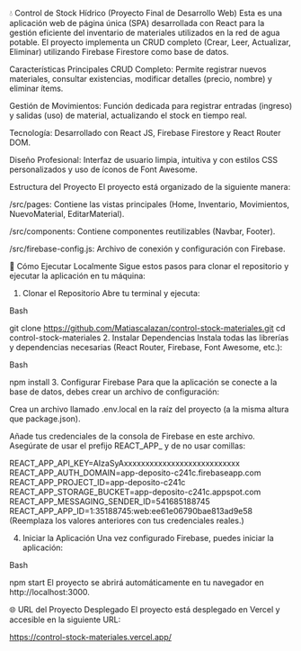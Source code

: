 💧 Control de Stock Hídrico (Proyecto Final de Desarrollo Web)
Esta es una aplicación web de página única (SPA) desarrollada con React para la gestión eficiente del inventario de materiales utilizados en la red de agua potable. El proyecto implementa un CRUD completo (Crear, Leer, Actualizar, Eliminar) utilizando Firebase Firestore como base de datos.

Características Principales
CRUD Completo: Permite registrar nuevos materiales, consultar existencias, modificar detalles (precio, nombre) y eliminar ítems.

Gestión de Movimientos: Función dedicada para registrar entradas (ingreso) y salidas (uso) de material, actualizando el stock en tiempo real.

Tecnología: Desarrollado con React JS, Firebase Firestore y React Router DOM.

Diseño Profesional: Interfaz de usuario limpia, intuitiva y con estilos CSS personalizados y uso de íconos de Font Awesome.

Estructura del Proyecto
El proyecto está organizado de la siguiente manera:

/src/pages: Contiene las vistas principales (Home, Inventario, Movimientos, NuevoMaterial, EditarMaterial).

/src/components: Contiene componentes reutilizables (Navbar, Footer).

/src/firebase-config.js: Archivo de conexión y configuración con Firebase.

🚀 Cómo Ejecutar Localmente
Sigue estos pasos para clonar el repositorio y ejecutar la aplicación en tu máquina:

1. Clonar el Repositorio
Abre tu terminal y ejecuta:

Bash

git clone https://github.com/Matiascalazan/control-stock-materiales.git
cd control-stock-materiales
2. Instalar Dependencias
Instala todas las librerías y dependencias necesarias (React Router, Firebase, Font Awesome, etc.):

Bash

npm install
3. Configurar Firebase
Para que la aplicación se conecte a la base de datos, debes crear un archivo de configuración:

Crea un archivo llamado .env.local en la raíz del proyecto (a la misma altura que package.json).

Añade tus credenciales de la consola de Firebase en este archivo. Asegúrate de usar el prefijo REACT_APP_ y de no usar comillas:

REACT_APP_API_KEY=AIzaSyAxxxxxxxxxxxxxxxxxxxxxxxxxxx
REACT_APP_AUTH_DOMAIN=app-deposito-c241c.firebaseapp.com
REACT_APP_PROJECT_ID=app-deposito-c241c
REACT_APP_STORAGE_BUCKET=app-deposito-c241c.appspot.com
REACT_APP_MESSAGING_SENDER_ID=541685188745
REACT_APP_APP_ID=1:35188745:web:ee61e06790bae813ad9e58
(Reemplaza los valores anteriores con tus credenciales reales.)

4. Iniciar la Aplicación
Una vez configurado Firebase, puedes iniciar la aplicación:

Bash

npm start
El proyecto se abrirá automáticamente en tu navegador en http://localhost:3000.

🌐 URL del Proyecto Desplegado
El proyecto está desplegado en Vercel y accesible en la siguiente URL:

https://control-stock-materiales.vercel.app/
